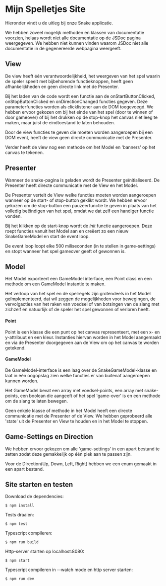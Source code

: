 # Mijn Spelletjes Site

Hieronder vindt u de uitleg bij onze Snake applicatie.

We hebben zoveel mogelijk methoden en klassen van documentatie voorzien, helaas wordt niet alle documentatie op de JSDoc pagina weergegeven.
We hebben niet kunnen vinden waarom JSDoc niet alle documentatie in de gegenereerde webpagina weergeeft.


## View

De view heeft één verantwoordelijkheid, het weergeven van het spel waarin de speler speelt met bijbehorende functieknoppen, heeft geen afhankelijkheden en geen directe link met de Presenter.

Bij het laden van de code wordt een functie aan de onStartButtonClicked,
onStopButtonClicked en onDirectionChanged functies gegeven. Deze parameterfuncties worden als clicklistener aan de DOM toegevoegd.
We hebben ervoor gekozen om bij het einde van het spel (door te winnen of door gameover)
of bij het drukken op de stop-knop het canvas niet leeg te maken, maar juist de eindtoestand te laten behouden.

Door de view functies te geven die moeten worden aangeroepen bij een DOM event, heeft de view geen directe communicatie met de Presenter.

Verder heeft de view nog een methode om het Model en 'banners' op het canvas te tekenen.


## Presenter

Wanneer de snake-pagina is geladen wordt de Presenter geïnitialiseerd. De Presenter heeft directe communicatie met de View en het Model.

De Presenter vertelt de View welke functies moeten worden aangeroepen wanneer op de start- of stop-button geklikt wordt.
We hebben ervoor gekozen om de stop-button een pauzeerfunctie te geven in plaats van het volledig beëindigen van het spel, omdat we dat zelf een handiger functie vonden.

Bij het klikken op de start-knop wordt de <i>init</i> functie aangeroepen. Deze roept functies vanuit het Model aan en creëert zo een nieuw SnakeGameModel en start de event loop.

De event loop loopt elke 500 miliseconden (in te stellen in game-settings) en stopt wanneer het spel gameover geeft of gewonnen is.


## Model

Het Model exporteert een GameModel interface, een Point class en een methode om een GameModel instantie te maken.

Het verloop van het spel en de spelregels zijn grotendeels in het Model geïmplementeerd,
dat wil zeggen de mogelijkheden voor bewegingen, de vervolgacties van het raken van voedsel of van botsingen van de slang met zichzelf en natuurlijk of de speler het spel gewonnen of verloren heeft.

#### Point

Point is een klasse die een punt op het canvas representeert, met een x- en y-attribuut en een kleur. Instanties hiervan worden in het Model aangemaakt en via de Presenter doorgegeven aan de View om op het canvas te worden getekend.

#### GameModel

De GameModel-interface is een laag over de SnakeGameModel-klasse en laat in één oogopslag zien welke functies er van buitenaf aangeroepen kunnen worden.

Het GameModel bevat een array met voedsel-points, een array met snake-points, een boolean die aangeeft of het spel 'game-over' is en een methode om de slang te laten bewegen.

Geen enkele klasse of methode in het Model heeft een directe communicatie met de Presenter of de View.
We hebben geprobeerd alle 'state' uit de Presenter en View te houden en in het Model te stoppen.


## Game-Settings en Direction

We hebben ervoor gekozen om alle 'game-settings' in een apart bestand te zetten zodat deze gemakkelijk op één plek aan te passen zijn.

Voor de Direction(Up, Down, Left, Right) hebben we een enum gemaakt in een apart bestand.

## Site starten en testen

Download de dependencies:
```
$ npm install
```

Tests draaien:

```
$ npm test
```

Typescript compileren:

```
$ npm run build
```

Http-server starten op localhost:8080:

```
$ npm start
```

Typescript compileren in --watch mode en http server starten:

```
$ npm run dev
```
